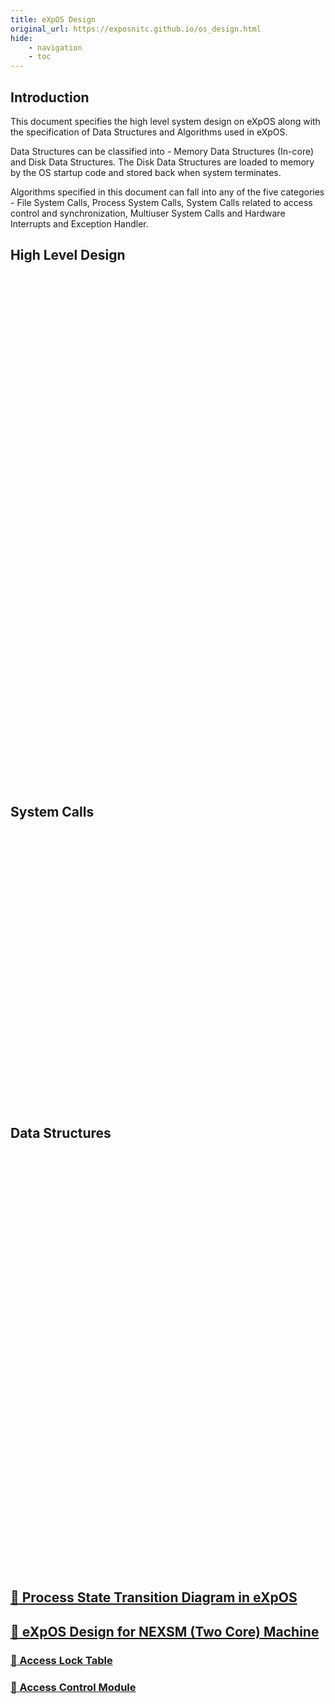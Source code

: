 ```yaml
---
title: eXpOS Design
original_url: https://exposnitc.github.io/os_design.html
hide: 
    - navigation
    - toc
---
```


## Introduction
This document specifies the high level system design on eXpOS along with the specification of Data Structures and Algorithms used in eXpOS.

Data Structures can be classified into - Memory Data Structures (In-core) and Disk Data Structures. The Disk Data Structures are loaded to memory by the OS startup code and stored back when system terminates.

Algorithms specified in this document can fall into any of the five categories - File System Calls, Process System Calls, System Calls related to access control and synchronization, Multiuser System Calls and Hardware Interrupts and Exception Handler.

## High Level Design

<div style="background: url(http://exposnitc.github.io/img/os-design/os_design_detailed.png); height: 819px; width: 1206px" ;="">
<a target="_blank" href="../os-design/misc/#swapper" style="position: absolute; height: 62px; width: 120px; margin-top: 10px; margin-left: 260px"></a>
<a target="_blank" href="../os-spec/shell-spec/" style="position: absolute; height: 62px; width: 100px; margin-top: 10px; margin-left: 410px"></a>
<a target="_blank" href="../os-spec/shell-spec/" style="position: absolute; height: 62px; width: 100px; margin-top: 10px; margin-left: 540px"></a>
<a target="_blank" href="../os-design/misc/#idle" style="position: absolute; height: 62px; width: 120px; margin-top: 90px; margin-left: 20px"></a>
<a target="_blank" href="../os-design/misc/#login" style="position: absolute; height: 62px; width: 200px; margin-top: 90px; margin-left: 180px"></a>
<a target="_blank" href="../os-design/misc/#shell" style="position: absolute; height: 62px; width: 220px; margin-top: 90px; margin-left: 420px"></a>
<a target="_blank" href="../os-design/exe-handler/" style="position: absolute; height: 60px; width: 80px; margin-top: 230px; margin-left: 750px"></a>
<a target="_blank" href="../os-design/timer/" style="position: absolute; height: 60px; width: 80px; margin-top: 230px; margin-left: 830px"></a>
<a target="_blank" href="../os-design/disk-interrupt/" style="position: absolute; height: 60px; width: 80px; margin-top: 230px; margin-left: 910px"></a>
<a target="_blank" href="../os-design/term-handler/" style="position: absolute; height: 60px; width: 80px; margin-top: 230px; margin-left: 990px"></a>
<a target="_blank" href="../modules/module-03/" style="position: absolute; height: 60px; width: 200px; margin-top: 378px; margin-left: 140px"></a>
<a target="_blank" href="../modules/module-01/" style="position: absolute; height: 60px; width: 200px; margin-top: 378px; margin-left: 380px"></a>
<a target="_blank" href="../modules/module-02/" style="position: absolute; height: 60px; width: 200px; margin-top: 378px; margin-left: 620px"></a>
<a target="_blank" href="../modules/module-06/" style="position: absolute; height: 60px; width: 200px; margin-top: 378px; margin-left: 860px"></a>
<a target="_blank" href="../modules/module-04/" style="position: absolute; height: 60px; width: 440px; margin-top: 470px; margin-left: 140px"></a>
<a target="_blank" href="../modules/module-05/" style="position: absolute; height: 60px; width: 440px; margin-top: 470px; margin-left: 620px"></a>
<a target="_blank" href="../modules/module-00/" style="position: absolute; height: 68px; width: 760px; margin-top: 580px; margin-left: 100px"></a>
<a target="_blank" href="../modules/module-00/" style="position: absolute; height: 260px; width: 60px; margin-top: 380px; margin-left: 40px"></a>
<a target="_blank" href="../modules/module-07/" style="position: absolute; height: 68px; width: 170px; margin-top: 580px; margin-left: 890px"></a>
<a target="_blank" href="../arch-spec/machine-organization/#BootROM" style="position: absolute; height: 68px; width: 120px; margin-top: 730px; margin-left: 790px"></a>
<a target="_blank" href="../os-design/misc/#os_startup" style="position: absolute; height: 68px; width: 120px; margin-top: 730px; margin-left: 950px"></a>
</div>

## System Calls

<div style="background: url(https://exposnitc.github.io/img/os-design/SystemCalls.png); height: 442px; width: 1032px" ;="">
<a target="_blank" href="../os-design/shutdown/" style="position: absolute; height: 60px; width: 190px; margin-top: 52px; margin-left: 20px"></a>
<a target="_blank" href="../os-design/create/" style="position: absolute; height: 30px; width: 150px; margin-top: 110px; margin-left: 240px"></a>
<a target="_blank" href="../os-design/delete/" style="position: absolute; height: 33px; width: 150px; margin-top: 150px; margin-left: 240px"></a>
<a target="_blank" href="../os-design/open/" style="position: absolute; height: 30px; width: 150px; margin-top: 190px; margin-left: 240px"></a>
<a target="_blank" href="../os-design/close/" style="position: absolute; height: 30px; width: 150px; margin-top: 230px; margin-left: 240px"></a>
<a target="_blank" href="../os-design/read/" style="position: absolute; height: 30px; width: 150px; margin-top: 270px; margin-left: 240px"></a>
<a target="_blank" href="../os-design/write/" style="position: absolute; height: 30px; width: 150px; margin-top: 312px; margin-left: 240px"></a>
<a target="_blank" href="../os-design/seek/" style="position: absolute; height: 30px; width: 150px; margin-top: 350px; margin-left: 240px"></a>
<a target="_blank" href="../os-design/fork/" style="position: absolute; height: 30px; width: 150px; margin-top: 113px; margin-left: 440px"></a>
<a target="_blank" href="../os-design/exec/" style="position: absolute; height: 33px; width: 150px; margin-top: 150px; margin-left: 440px"></a>
<a target="_blank" href="../os-design/exit/" style="position: absolute; height: 30px; width: 150px; margin-top: 190px; margin-left: 440px"></a>
<a target="_blank" href="../os-design/proc-misc/#getpid" style="position: absolute; height: 30px; width: 150px; margin-top: 230px; margin-left: 440px"></a>
<a target="_blank" href="../os-design/proc-misc/#getppid" style="position: absolute; height: 30px; width: 150px; margin-top: 270px; margin-left: 440px"></a>
<a target="_blank" href="../os-design/synchronization-algos/#wait" style="position: absolute; height: 30px; width: 150px; margin-top: 113px; margin-left: 640px"></a>
<a target="_blank" href="../os-design/synchronization-algos/#signal" style="position: absolute; height: 33px; width: 150px; margin-top: 150px; margin-left: 640px"></a>
<a target="_blank" href="../os-design/semaphore-algos/#semget" style="position: absolute; height: 30px; width: 150px; margin-top: 190px; margin-left: 640px"></a>
<a target="_blank" href="../os-design/semaphore-algos/#semrelease" style="position: absolute; height: 30px; width: 150px; margin-top: 230px; margin-left: 640px"></a>
<a target="_blank" href="../os-design/semaphore-algos/#semlock" style="position: absolute; height: 30px; width: 150px; margin-top: 270px; margin-left: 640px"></a>
<a target="_blank" href="../os-design/semaphore-algos/#semunlock" style="position: absolute; height: 30px; width: 150px; margin-top: 315px; margin-left: 640px"></a>
<a target="_blank" href="../os-design/multiusersyscalls/#newusr" style="position: absolute; height: 30px; width: 150px; margin-top: 113px; margin-left: 840px"></a>
<a target="_blank" href="../os-design/multiusersyscalls/#remusr" style="position: absolute; height: 33px; width: 150px; margin-top: 150px; margin-left: 840px"></a>
<a target="_blank" href="../os-design/multiusersyscalls/#setpwd" style="position: absolute; height: 30px; width: 150px; margin-top: 190px; margin-left: 840px"></a>
<a target="_blank" href="../os-design/multiusersyscalls/#getuid" style="position: absolute; height: 30px; width: 150px; margin-top: 230px; margin-left: 840px"></a>
<a target="_blank" href="../os-design/multiusersyscalls/#getuname" style="position: absolute; height: 30px; width: 150px; margin-top: 270px; margin-left: 840px"></a>
<a target="_blank" href="../os-design/multiusersyscalls/#login" style="position: absolute; height: 30px; width: 150px; margin-top: 312px; margin-left: 840px"></a>
<a target="_blank" href="../os-design/multiusersyscalls/#logout" style="position: absolute; height: 30px; width: 150px; margin-top: 350px; margin-left: 840px"></a>
</div>

## Data Structures

<div style="background: url(http://exposnitc.github.io/img/os-design/DataStructures_new.png); height: 671px; width: 671px; margin-bottom:30px" ;="">
<a target="_blank" href="../os-design/disk-ds/#inode-table" style="position: absolute; height: 30px; width: 150px; margin-top: 83px; margin-left: 50px"></a>
<a target="_blank" href="../os-design/disk-ds/#disk-free-list" style="position: absolute; height: 30px; width: 150px; margin-top: 123px; margin-left: 50px"></a>
<a target="_blank" href="../os-design/disk-ds/#root-file" style="position: absolute; height: 32px; width: 150px; margin-top: 168px; margin-left: 50px"></a>
<a target="_blank" href="../os-design/disk-ds/#user-table" style="position: absolute; height: 32px; width: 150px; margin-top: 208px; margin-left: 50px"></a>
<a target="_blank" href="../os-design/process-table/" style="position: absolute; height: 32px; width: 290px; margin-top: 113px; margin-left: 310px"></a>
<a target="_blank" href="../os-design/process-table/#user_area" style="position: absolute; height: 32px; width: 290px; margin-top: 233px; margin-left: 310px"></a>
<a target="_blank" href="../os-design/mem-ds/#open-file-table" style="position: absolute; height: 32px; width: 290px; margin-top: 325px; margin-left: 310px"></a>
<a target="_blank" href="../os-design/mem-ds/#file-inode-status-table" style="position: absolute; height: 32px; width: 290px; margin-top: 365px; margin-left: 310px"></a>
<a target="_blank" href="../os-design/mem-ds/#semaphore-table" style="position: absolute; height: 32px; width: 290px; margin-top: 405px; margin-left: 310px"></a>
<a target="_blank" href="../os-design/mem-ds/#disk-status-table" style="position: absolute; height: 32px; width: 290px; margin-top: 445px; margin-left: 310px"></a>
<a target="_blank" href="../os-design/mem-ds/#system-status-table" style="position: absolute; height: 30px; width: 290px; margin-top: 485px; margin-left: 310px"></a>
<a target="_blank" href="../os-design/mem-ds/#terminal-status-table" style="position: absolute; height: 30px; width: 290px; margin-top: 525px; margin-left: 310px"></a>
<a target="_blank" href="../os-design/mem-ds/#memory-free-list" style="position: absolute; height: 30px; width: 290px; margin-top: 562px; margin-left: 310px"></a>
<a target="_blank" href="../os-design/mem-ds/#buffer-table" style="position: absolute; height: 30px; width: 290px; margin-top: 602px; margin-left: 310px"></a>
<a target="_blank" href="../os-design/process-table/#per-process-page-table" style="position: absolute; height: 32px; width: 135px; margin-top: 155px; margin-left: 310px"></a>
<a target="_blank" href="../os-design/process-table/#per-process-disk-map-table" style="position: absolute; height: 32px; width: 137px; margin-top: 155px; margin-left: 460px"></a>
<a target="_blank" href="../os-design/process-table/#per-process-resource-table" style="position: absolute; height: 32px; width: 135px; margin-top: 195px; margin-left: 310px"></a>
<a target="_blank" href="../os-design/process-table/#kernel_stack" style="position: absolute; height: 32px; width: 137px; margin-top: 195px; margin-left: 460px"></a>
</div>


## [:link: Process State Transition Diagram in eXpOS](./state-diag.md)
## [:link: eXpOS Design for NEXSM (Two Core) Machine](./nexpos.md)
### [:link: Access Lock Table](./mem-ds.md)
### [:link: Access Control Module](../modules/module-08.md)